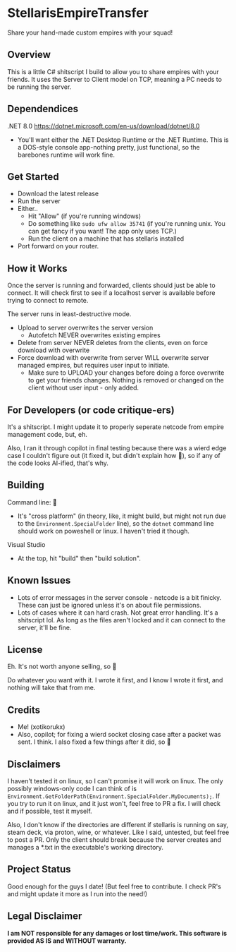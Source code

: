 # StellarisEmpireTransfer
Share your hand-made custom empires with your squad!

## Overview
This is a little C# shitscript I build to allow you to share empires with your friends. It uses the Server to Client model on TCP, meaning a PC needs to be running the server.

## Dependendices
.NET 8.0 https://dotnet.microsoft.com/en-us/download/dotnet/8.0
- You'll want either the .NET Desktop Runtime or the .NET Runtime. This is a DOS-style console app-nothing pretty, just functional, so the barebones runtime will work fine.

## Get Started
- Download the latest release
- Run the server
- Either..
  - Hit "Allow" (if you're running windows)
  - Do something like `sudo ufw allow 35741` (if you're running unix. You can get fancy if you want! The app only uses TCP.)
  - Run the client on a machine that has stellaris installed
- Port forward on your router.
 
## How it Works
Once the server is running and forwarded, clients should just be able to connect. It will check first to see if a localhost server is available before trying to connect to remote.

The server runs in least-destructive mode.
- Upload to server overwrites the server version
  - Autofetch NEVER overwrites existing empires
- Delete from server NEVER deletes from the clients, even on force download with overwrite
- Force download with overwrite from server WILL overwrite server managed empires, but requires user input to initiate.
  - Make sure to UPLOAD your changes before doing a force overwrite to get your friends changes. Nothing is removed or changed on the client without user input - only added.

## For Developers (or code critique-ers)
It's a shitscript. I might update it to properly seperate netcode from empire management code, but, eh.

Also, I ran it through copilot in final testing because there was a wierd edge case I couldn't figure out (it fixed it, but didn't explain how 🤦), so if any of the code looks AI-ified, that's why.

## Building
Command line: 🤷
- It's "cross platform" (in theory, like, it might build, but might not run due to the `Environment.SpecialFolder` line), so the `dotnet` command line should work on poweshell or linux. I haven't tried it though.

Visual Studio
- At the top, hit "build" then "build solution".

## Known Issues
- Lots of error messages in the server console - netcode is a bit finicky. These can just be ignored unless it's on about file permissions.
- Lots of cases where it can hard crash. Not great error handling. It's a shitscript lol. As long as the files aren't locked and it can connect to the server, it'll be fine.

## License
Eh. It's not worth anyone selling, so :shrug:

Do whatever you want with it. I wrote it first, and I know I wrote it first, and nothing will take that from me.

## Credits
- Me! (xotikorukx)
- Also, copilot; for fixing a wierd socket closing case after a packet was sent. I think. I also fixed a few things after it did, so 🤷

## Disclaimers
I haven't tested it on linux, so I can't promise it will work on linux. The only possibly windows-only code I can think of is `Environment.GetFolderPath(Environment.SpecialFolder.MyDocuments);`. If you try to run it on linux, and it just won't, feel free to PR a fix. I will check and if possible, test it myself.

Also, I don't know if the directories are different if stellaris is running on say, steam deck, via proton, wine, or whatever. Like I said, untested, but feel free to post a PR. Only the client should break because the server creates and manages a *.txt in the executable's working directory.

## Project Status
Good enough for the guys I date! (But feel free to contribute. I check PR's and might update it more as I run into the need!)

## Legal Disclaimer
**I am NOT responsible for any damages or lost time/work. This software is provided AS IS and WITHOUT warranty.**
